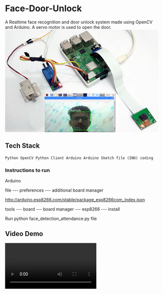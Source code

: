 # Face-Door-Unlock

A Realtime face recognition and door unlock system made using OpenCV and Arduino.
A servo motor is used to open the door.  
![Alt text](image.png)

## Tech Stack

`Python
OpenCV Python Client
Arduino
Arduino Sketch file (INO) coding `

### Instructions to run

Arduino

file --- preferences --- additional board manager

http://arduino.esp8266.com/stable/package_esp8266com_index.json

tools --- board --- board manager --- esp8266 --- install

Run python face_detection_attendance.py file

## Video Demo

![VideoDemo](./Video-Demo/Door-Unlock-part1.mp4)

